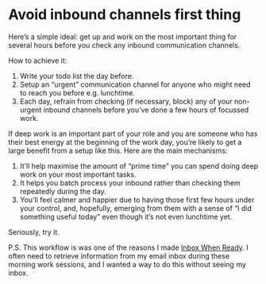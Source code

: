 # Avoid inbound channels first thing
Here’s a simple ideal: get up and work on the most important thing for several hours before you check any inbound communication channels. 

How to achieve it:
1. Write your todo list the day before. 
2. Setup an “urgent” communication channel for anyone who might need to reach you before e.g. lunchtime.
3. Each day, refrain from checking (if necessary, block) any of your non-urgent inbound channels before you’ve done a few hours of focussed work.

If deep work is an important part of your role and you are someone who has their best energy at the beginning of the work day, you’re likely to get a large benefit from a setup like this. Here are the main mechanisms:

1. It’ll help maximise the amount of “prime time” you can spend doing deep work on your most important tasks. 
2. It helps you batch process your inbound rather than checking them repeatedly during the day.
3. You’ll feel calmer and happier due to having those first few hours under your control, and, hopefully, emerging from them with a sense of “I did something useful today” even though it’s not even lunchtime yet.

Seriously, try it.

P.S. This workflow is was one of the reasons I made [Inbox When Ready](https://inboxwhenready.org). I often need to retrieve information from my email inbox during these morning work sessions, and I wanted a way to do this without seeing my inbox.

<!-- #web/useful -->

<!-- {BearID:avoid-inbound-channels-first-thing.md} -->
